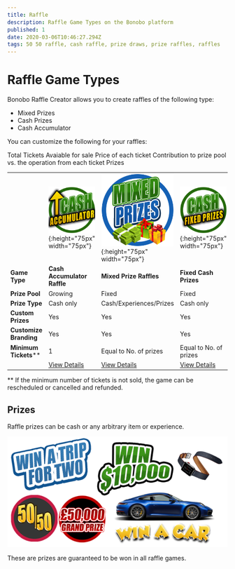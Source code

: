 ```yaml
---
title: Raffle 
description: Raffle Game Types on the Bonobo platform
published: 1
date: 2020-03-06T10:46:27.294Z
tags: 50 50 raffle, cash raffle, prize draws, prize raffles, raffles
---
```


# Raffle Game Types

Bonobo Raffle Creator allows you to create raffles of the following type:

- Mixed Prizes
- Cash Prizes
- Cash Accumulator

You can customize the following for your raffles:

Total Tickets Avaiable for sale
Price of each ticket
Contribution to prize pool vs. the operation from each ticket
Prizes 



|  |   | |   |  
| ------ | ------ | ------ | ------ | 
| | ![cash-accumulator-raffle2.png](/cash-accumulator-raffle2.png "Cash Accumulator Raffle"){:height="75px" width="75px"} | ![mixed-prize-raffles2.png](/mixed-prize-raffles2.png "Mixed Prize Draw raffles"){:height="75px" width="75px"}  | ![cash-raffles.png](/cash-raffles.png "Cash Raffles"){:height="75px" width="75px"} |![anyplace-wins-lottery.png](/uploads/anyplace-wins-lottery.png "Any Place can Pay Lottery"){:height="75px" width="75px"} |
| **Game Type** |**Cash Accumulator Raffle** | **Mixed Prize Raffles** | **Fixed Cash Prizes** | 
| **Prize Pool** | Growing   | Fixed | Fixed   |
| **Prize Type** | Cash only   | Cash/Experiences/Prizes | Cash only   |
| **Custom Prizes** | Yes   | Yes | Yes   |
| **Customize Branding** | Yes   | Yes | Yes   |
| **Minimum Tickets**** | 1   | Equal to No. of prizes | Equal to No. of prizes   |
| | [View Details](https://docs.bonoboplc.com/games/raffle/cash-accumulator-raffle)  |[View Details](https://docs.bonoboplc.com/games/raffle/prize-draw-raffle)  |[View Details](https://docs.bonoboplc.com/games/raffle/cash-raffle)  |

** If the minimum number of tickets is not sold, the game can be rescheduled or cancelled and refunded.

## Prizes

Raffle prizes can be cash or any arbitrary item or experience.

![raffle-prizes.png](/raffle-prizes.png)


These are prizes are guaranteed to be won in all raffle games.









